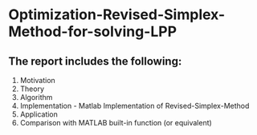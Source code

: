 # Optimization-Revised-Simplex-Method-for-solving-LPP
## The report includes the following:
1. Motivation
2. Theory
3. Algorithm
4. Implementation - Matlab Implementation of Revised-Simplex-Method 
5. Application
6. Comparison with MATLAB built-in function (or equivalent)
